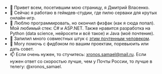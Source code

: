 - 👋 Привет всем, посетившим мою страницу, я Дмитрий Власенко.
- 🔭 Сейчас я работаю в геймдев-студии, где пилю серваки для крутых онлайн-игр.
- 🌱 Люблю программировать, но окончил физфак (как я сюда попал). Мой любимый стек: C# и ASP.NET. Также нравится разработка на Python (data science, нейросети и всё такое) и Java (моё почтение).
- 👯 Запилил много совместных штук с [этим почтенным человеком](https://github.com/Raleose).
- 💬 Могу помочь с фидбэком по вашим проектам, поревьюить или дать совет.
- 📫 Если очень нужен, то стучитесь: xronos.samael@mail.ru. Если нужен ответ со скоростью лучше, чем у Почты России, то лучше в телегу: @xronos_samael.

